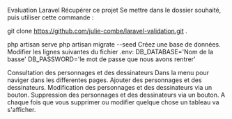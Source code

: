 Evaluation Laravel
Récupérer ce projet
Se mettre dans le dossier souhaité, puis utiliser cette commande :

git clone https://github.com/julie-combe/laravel-validation.git .

php artisan serve
php artisan migrate --seed
Créez une base de données.
Modifier les lignes suivantes du fichier .env:
DB_DATABASE='Nom de la basse'
DB_PASSWORD='le mot de passe que nous avons rentrer'

Consultation des personnages et des dessinateurs
Dans la menu pour naviger dans les differentes pages.
Ajouter des personnages et des dessinateurs.
Modification des personnages et des dessinateurs via un bouton.
Suppression des personnages et des dessinateurs via un bouton.
A chaque fois que vous supprimer ou modifier quelque chose un tableau va s'afficher. 
